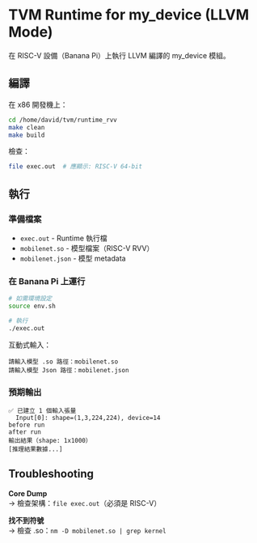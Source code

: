 # TVM Runtime for my_device (LLVM Mode)

在 RISC-V 設備（Banana Pi）上執行 LLVM 編譯的 my_device 模組。

## 編譯

在 x86 開發機上：

```bash
cd /home/david/tvm/runtime_rvv
make clean
make build
```

檢查：
```bash
file exec.out  # 應顯示: RISC-V 64-bit
```

## 執行

### 準備檔案
- `exec.out` - Runtime 執行檔
- `mobilenet.so` - 模型檔案（RISC-V RVV）
- `mobilenet.json` - 模型 metadata

### 在 Banana Pi 上運行

```bash
# 如需環境設定
source env.sh

# 執行
./exec.out
```

互動式輸入：
```
請輸入模型 .so 路徑：mobilenet.so
請輸入模型 Json 路徑：mobilenet.json
```

### 預期輸出

```
✅ 已建立 1 個輸入張量
  Input[0]: shape=(1,3,224,224), device=14
before run
after run
輸出結果（shape: 1x1000）
[推理結果數據...]
```

## Troubleshooting

**Core Dump**  
→ 檢查架構：`file exec.out`（必須是 RISC-V）

**找不到符號**  
→ 檢查 .so：`nm -D mobilenet.so | grep kernel`
